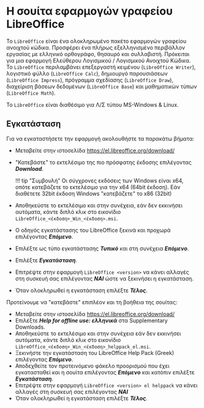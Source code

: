 # Η σουίτα εφαρμογών γραφείου LibreOffice

Το `LibreOffice` είναι ένα ολοκληρωμένο πακέτο εφαρμογών γραφείου ανοιχτού κώδικα. Προσφέρει ένα πλήρως εξελληνισμένο περιβάλλον εργασίας με ελληνικό ορθογράφο, θησαυρό και συλλαβιστή. Πρόκειται για μια εφαρμογή Ελεύθερου Λογισμικού / Λογισμικού Ανοιχτού Κώδικα. Το `LibreOffice` περιλαμβάνει επεξεργαστή κειμένου (`LibreOffice Writer`), λογιστικό φύλλο (`LibreOffice Calc`), δημιουργό παρουσιάσεων (`LibreOffice Ιmpress`), πρόγραμμα σχεδίασης (`LibreOffice Draw`), διαχείριση βάσεων δεδομένων (`LibreOffice Base`) και μαθηματικών τύπων (`LibreOffice Math`).

Το `LibreOffice` είναι διαθέσιμο για Λ/Σ τύπου MS-Windows & Linux.

## Εγκατάσταση

Για να εγκαταστήσετε την εφαρμογή ακολουθήστε τα παρακάτω βήματα:

- Μεταβείτε στην ιστοσελίδα <https://el.libreoffice.org/download/>
- "Κατεβάστε" το εκτελέσιμο της πιο πρόσφατης έκδοσης επιλέγοντας ***Download***.

    !!! tip "Συμβουλή"
        Οι σύγχρονες εκδόσεις των Windows είναι x64, οπότε κατεβάζετε το εκτελέσιμο για την x64 (64bit έκδοση). Εάν διαθέτετε 32bit έκδοση Windows "κατεβάζετε" το x86 (32bit)

- Αποθηκεύστε το εκτελέσιμο και στην συνέχεια, εάν δεν εκκινήσει αυτόματα, κάντε διπλό κλικ στο εικονίδιο `LibreOffice_<έκδοση>_Win_<έκδοση>.msi`.
- Ο οδηγός εγκατάστασης του LibreOffice ξεκινά και προχωρά επιλέγοντας ***Επόμενο***.
- Επιλέξτε ως τύπο εγκατάστασης ***Τυπικό*** και στη συνέχεια ***Επόμενο***.
- Επιλέξτε ***Εγκατάσταση***.
- Επιτρέψτε στην εφαρμογή `LibreOffice <version>` να κάνει αλλαγές στη συσκευή σας επιλέγοντας ***ΝΑΙ*** ώστε να ξεκινήσει η εγκατάσταση.
- Όταν ολοκληρωθεί η εγκατάσταση επιλέξτε ***Τέλος***.

Προτείνουμε να "κατεβάστε" επιπλέον και τη βοήθεια της σουίτας:

- Μεταβείτε στην ιστοσελίδα <https://el.libreoffice.org/download/>
- Επιλέξτε ***Help for offline use: ελληνικά*** στα Supplementary Downloads.
- Αποθηκεύστε το εκτελέσιμο και στην συνέχεια εάν δεν εκκινήσει αυτόματα, κάντε διπλό κλικ στο εικονίδιο `LibreOffice_<έκδοση>_Win_<έκδοση>_helppack_el.msi`.
- Ξεκινήστε την εγκατάσταση του LibreOffice Help Pack (Greek) επιλέγοντας ***Επόμενο***.
- Αποδεχθείτε τον προτεινόμενο φάκελο προορισμού που έχει εγκατασταθεί και η σουίτα επιλέγοντας ***Επόμενο*** και κατόπιν επιλέξτε ***Εγκατάσταση***.
- Επιτρέψτε στην εφαρμογή `LibreOffice <version> el helppack` να κάνει αλλαγές στη συσκευή σας επιλέγοντας ***ΝΑΙ***
- Όταν ολοκληρωθεί η εγκατάσταση επιλέξτε ***Τέλος***.
